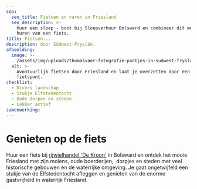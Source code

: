 ```yaml
---
seo:
  seo_title: Fietsen en varen in Friesland
  seo_description: >-
    Huur een sloep - boot bij Sloepverhuur Bolsward en combineer dit met het
    huren van een fiets.
title: Fietsen...
description: door Súdwest-Fryslân.
afbeelding:
  image: >-
    /assets/img/uploads/thomasvaer-fotografie-pontjes-in-sudwest-fryslan-droech-oer-de-feart-gaastmeer-nijhuzum-route-wiepkje-20211006-0004-2899270304-1.jpeg
  alt: >-
    Avontuurlijk fietsen door Friesland en laat je overzetten door een
    fietspont.
checklist:
  - Divers landschap
  - Stukje Elfstedentocht
  - Oude dorpen en steden
  - Lekker actief
samenwerking:
---
```


# Genieten op de fiets

Huur een fiets bij <a target="_blank" rel="noopener" href="https://rijwielhandeldekroon.nl">rijwielhandel 'De Kroon'</a> in Bolsward en ontdek het mooie Friesland met zijn molens, oude boerderijen, &nbsp;dorpjes en steden met veel historische gebouwen en de waterrijke omgeving. Je gaat ongetwijfeld een stukje van de Elfstedentocht afleggen en genieten van de enorme gastvrijheid in waterrijk Friesland.

